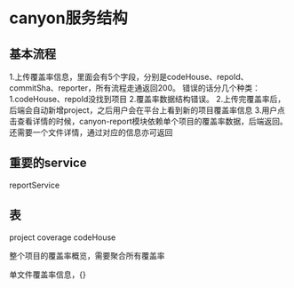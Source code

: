 # canyon服务结构

## 基本流程

1.上传覆盖率信息，里面会有5个字段，分别是codeHouse、repoId、commitSha、reporter，所有流程走通返回200。
错误的话分几个种类：1.codeHouse、repoId没找到项目 2.覆盖率数据结构错误。
2.上传完覆盖率后，后端会自动新增project，之后用户会在平台上看到新的项目覆盖率信息
3.用户点击查看详情的时候，canyon-report模块依赖单个项目的覆盖率数据，后端返回。还需要一个文件详情，通过对应的信息亦可返回

## 重要的service

reportService

## 表
project
coverage
codeHouse


整个项目的覆盖率概览，需要聚合所有覆盖率

单文件覆盖率信息，{}

